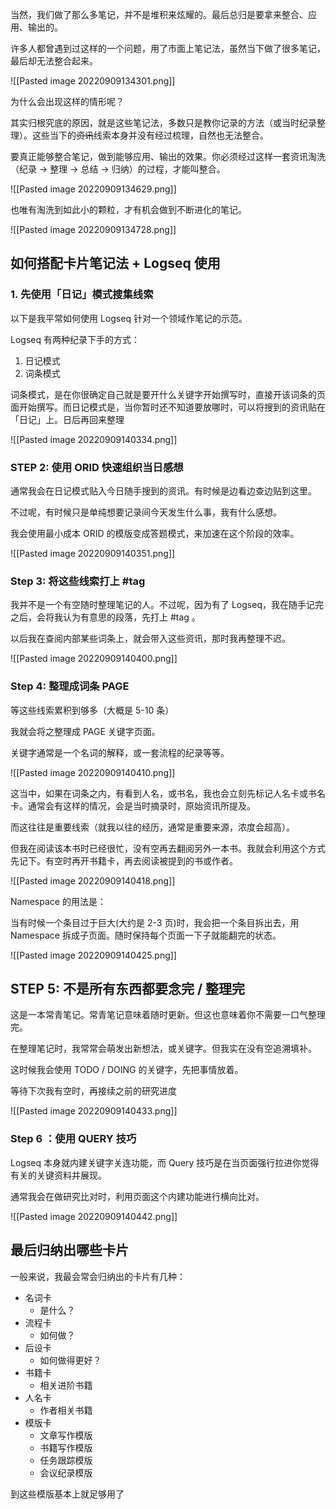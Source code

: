 当然，我们做了那么多笔记，并不是堆积来炫耀的。最后总归是要拿来整合、应用、输出的。

许多人都曾遇到过这样的一个问题，用了市面上笔记法，虽然当下做了很多笔记，最后却无法整合起来。

![[Pasted image 20220909134301.png]]

为什么会出现这样的情形呢？

其实归根究底的原因，就是这些笔记法，多数只是教你记录的方法（或当时纪录整理）。这些当下的~~资讯~~线索本身并没有经过梳理，自然也无法整合。

要真正能够整合笔记，做到能够应用、输出的效果。你必须经过这样一套资讯淘洗（纪录 -> 整理 -> 总结 -> 归纳）的过程，才能叫整合。

![[Pasted image 20220909134629.png]]

也唯有淘洗到如此小的颗粒，才有机会做到不断进化的笔记。

![[Pasted image 20220909134728.png]]

## 如何搭配卡片笔记法 + Logseq 使用

### 1. 先使用「日记」模式搜集线索

以下是我平常如何使用 Logseq 针对一个领域作笔记的示范。

Logseq 有两种纪录下手的方式：

1. 日记模式
2. 词条模式

词条模式，是在你很确定自己就是要开什么关键字开始撰写时，直接开该词条的页面开始撰写。而日记模式是，当你暂时还不知道要放哪时，可以将搜到的资讯贴在「日记」上。日后再回来整理

![[Pasted image 20220909140334.png]]

### STEP 2: 使用 ORID 快速组织当日感想

通常我会在日记模式贴入今日随手搜到的资讯。有时候是边看边查边贴到这里。

不过呢，有时候只是单纯想要记录间今天发生什么事，我有什么感想。

我会使用最小成本 ORID 的模版变成答题模式，来加速在这个阶段的效率。

![[Pasted image 20220909140351.png]]

### Step 3: 将这些线索打上 #tag 

我并不是一个有空随时整理笔记的人。不过呢，因为有了 Logseq，我在随手记完之后，会将我认为有意思的段落，先打上 #tag 。

以后我在查阅内部某些词条上，就会带入这些资讯，那时我再整理不迟。



![[Pasted image 20220909140400.png]]

### Step 4: 整理成词条 PAGE

等这些线索累积到够多（大概是 5-10 条）

我就会将之整理成 PAGE 关键字页面。

关键字通常是一个名词的解释，或一套流程的纪录等等。

![[Pasted image 20220909140410.png]]

这当中，如果在词条之内，有看到人名，或书名，我也会立刻先标记人名卡或书名卡。通常会有这样的情况，会是当时摘录时，原始资讯所提及。

而这往往是重要线索（就我以往的经历，通常是重要来源，浓度会超高）。

但我在阅读该本书时已经很忙，没有空再去翻阅另外一本书。我就会利用这个方式先记下。有空时再开书籍卡，再去阅读被提到的书或作者。

![[Pasted image 20220909140418.png]]

Namespace 的用法是：

当有时候一个条目过于巨大(大约是 2-3 页)时，我会把一个条目拆出去，用 Namespace 拆成子页面。随时保持每个页面一下子就能翻完的状态。

![[Pasted image 20220909140425.png]]

## STEP 5: 不是所有东西都要念完 / 整理完

这是一本常青笔记。常青笔记意味着随时更新。但这也意味着你不需要一口气整理完。

在整理笔记时，我常常会萌发出新想法，或关键字。但我实在没有空追溯填补。

这时候我会使用 TODO / DOING 的关键字，先把事情放着。

等待下次我有空时，再接续之前的研究进度


![[Pasted image 20220909140433.png]]

### Step 6 ：使用 QUERY 技巧

Logseq 本身就内建关键字关连功能，而 Query 技巧是在当页面强行拉进你觉得有关的关键资料并展现。

通常我会在做研究比对时，利用页面这个内建功能进行横向比对。



![[Pasted image 20220909140442.png]]

## 最后归纳出哪些卡片

一般来说，我最会常会归纳出的卡片有几种：

* 名词卡
	* 是什么？
* 流程卡
	* 如何做？
* 后设卡
	* 如何做得更好？
* 书籍卡
	* 相关进阶书籍
* 人名卡
	* 作者相关书籍
* 模版卡
	* 文章写作模版
	* 书籍写作模版
	* 任务跟踪模版
	* 会议纪录模版

到这些模版基本上就足够用了